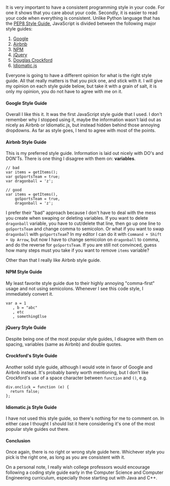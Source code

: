It is very important to have a consistent programming style in your code. For one
it shows that you care about your code. Secondly, it is easier to read your code
when everything is consistent. Unlike Python language that has the
[PEP8 Style Guide](http://legacy.python.org/dev/peps/pep-0008/), JavaScript
is divided between the following major style guides:

1. [Google](https://google-styleguide.googlecode.com/svn/trunk/javascriptguide.xml)
2. [Airbnb <i class="fa fa-star"></i>](https://github.com/airbnb/javascript)
3. [NPM](https://www.npmjs.org/doc/misc/npm-coding-style.html)
4. [jQuery](https://contribute.jquery.org/style-guide/js/)
5. [Douglas Crockford](http://javascript.crockford.com/code.html)
6. [Idiomatic.js](https://github.com/rwaldron/idiomatic.js)

<div class="alert alert-info">
<i class="fa fa-info"></i> Everyone is going to have a different opinion for what is the right style guide.
All that really matters is that you pick one, and stick with it. I will give
my opinion on each style guide below, but take it with a grain of salt, it is only
my opinion, you do not have to agree with me on it.
</div>

#### Google Style Guide
Overall I like this it. It was the first JavaScript style guide that I used. I
don't remember why I stopped using it, maybe the information wasn't laid out as
nicely as Airbnb or Idiomatic.js, but instead hidden behind those annoying
dropdowns. As far as style goes, I tend to agree with most of the points.

#### Airbnb Style Guide
This is my preferred style guide. Information is laid out nicely with DO's and
DON'Ts. There is one thing I disagree with them on: **variables**.

```
// bad
var items = getItems();
var goSportsTeam = true;
var dragonball = 'z';

// good
var items = getItems(),
    goSportsTeam = true,
    dragonball = 'z';
```

I prefer their "bad" approach because I don't have to deal with the mess you create
when swaping or deleting variables. If you want to delete `dragonball` variable,
you have to cut/delete that line, then go up one line to `goSportsTeam` and change comma to semicolon.
Or what if you want to swap `dragonball` with `goSportsTeam`? In my editor
I can do it with `Command + Shift + Up Arrow`, but now I have to change semicolon
on `dragonball` to comma, and do the reverse for `goSportsTeam`. If you are still
not convinced, guess how many steps must you take if you want to remove `items`
variable?

Other than that I really like Airbnb style guide.

#### NPM Style Guide
My least favorite style guide due to their highly annoying "comma-first" usage
and not using semicolons. Whenever I see this code style, I immediately convert it.

```
var a = 1
   , b = "abc"
   , etc
   , somethingElse
```

#### jQuery Style Guide
Despite being one of the most popular style guides, I disagree with them on
spacing, variables (same as Airbnb) and double quotes.

#### Crockford's Style Guide
Another solid style guide, although I would vote in favor of Google and Airbnb
instead. It's probably barely worth mentioning, but I don't like Crockford's use
of a space character between `function` and `()`, e.g.

```
div.onclick = function (e) {
  return false;
};
```

#### Idiomatic.js Style Guide
I have not used this style guide, so there's nothing for me to comment on. In
either case I thought I should list it here considering it's one of the most
popular style guides out there.

#### Conclusion
Once again, there is no right or wrong style guide here. Whichever style you pick is
the right one, as long as you are consistent with it.

On a personal note,
I really wish college professors would encourage following a coding style guide
early in the Computer Science and Computer Engineering curriculum,
especially those starting out with Java and C++.
